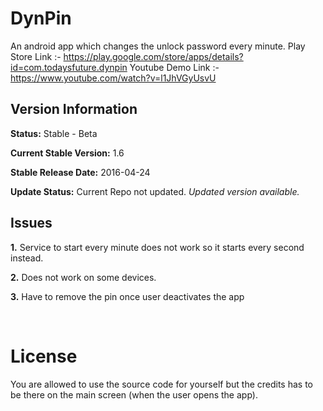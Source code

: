 DynPin
===============

An android app which changes the unlock password every minute.
Play Store Link :- https://play.google.com/store/apps/details?id=com.todaysfuture.dynpin
Youtube Demo Link :- https://www.youtube.com/watch?v=l1JhVGyUsvU

## Version Information

**Status:** Stable - Beta

**Current Stable Version:** 1.6

**Stable Release Date:** 2016-04-24

**Update Status:** Current Repo not updated. _Updated version available._



Issues
---------------------------

__1.__ Service to start every minute does not work so it starts every second instead.

__2.__ Does not work on some devices.

__3.__ Have to remove the pin once user deactivates the app

<br>




License
==============
You are allowed to use the source code for yourself but the credits has to be there on the main screen (when the user opens the app). 
